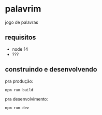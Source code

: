 # palavrim

jogo de palavras

## requisitos

- node 14
- ???

## construindo e desenvolvendo

pra produção:

```bash
npm run build
```

pra desenvolvimento:

```bash
npm run dev
```
